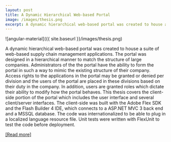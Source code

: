 ```yaml
---
layout: post
title: A Dynamic Hierarchical Web-based Portal
image: /images/thesis.png
excerpt: A dynamic hierarchical web-based portal was created to house a suite of webbased supply chain management applications. The portal was designed in a hierarchical manner to match the structure of large companies.
---
```


![angular-material]({{ site.baseurl }}/images/thesis.png)

A dynamic hierarchical web-based portal was created to house a suite of web-based supply chain management applications. The portal was designed in a hierarchical manner to match the structure of large companies. Administrators of the the portal have the ability to form the portal in such a way to mimic the existing structure of their company. Access rights to the applications in the portal may be granted or denied per division and the users of the portal are placed in these divisions based on their duty in the company. In addition, users are granted roles which dictate their ability to modify how the portal behaves. This thesis covers the client-side portion of the portal which includes the user interface and several client/server interfaces. The client-side was built with the Adobe Flex SDK and the Flash Builder 4 IDE, which connects to a ASP.NET MVC 3 back end and a MSSQL database. The code was internationalized to be able to plug in a localized language resource file. Unit tests were written with FlexUnit to test the code before deployment.

[[Read more]](https://scholarcommons.usf.edu/cgi/viewcontent.cgi?referer=&httpsredir=1&article=4554&context=etd)